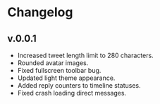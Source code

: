 # Changelog

## v.0.0.1

* Increased tweet length limit to 280 characters.
* Rounded avatar images.
* Fixed fullscreen toolbar bug.
* Updated light theme appearance.
* Added reply counters to timeline statuses.
* Fixed crash loading direct messages.

